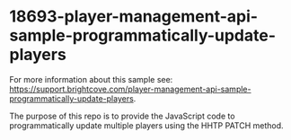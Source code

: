 <!-- BE SURE TO UPDATE NAME AND LINK TO DOC -->

# 18693-player-management-api-sample-programmatically-update-players
For more information about this sample see: https://support.brightcove.com/player-management-api-sample-programmatically-update-players.

<p>The purpose of this repo is to provide the JavaScript code to programmatically update multiple players using the HHTP PATCH method.</p>
